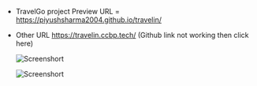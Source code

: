 - TravelGo project Preview URL = https://piyushsharma2004.github.io/travelin/
- Other URL https://travelin.ccbp.tech/ (Github link not working then click here)

  ![Screenshort](https://lh3.googleusercontent.com/u/1/drive-viewer/AITFw-y5OXZfCTr90dAarFgD1Hvw6-_OqizY7m_zLnGmAM7dCJJksi_DOItuQo1Qt758nyR3v28ANcRn-GIxbk03ixuPfGEptg=w3728-h2800)

  ![Screenshort](https://lh3.googleusercontent.com/u/1/drive-viewer/AITFw-wNc8QwQ9UXzubZ8tmjECEAsGIw1mAB08Iu_92RoUybXI4pwEcdIghzhKvrF72BOiWFIciaX3yrYILYi1R7oQ0Cm1fA=w3728-h2800)
